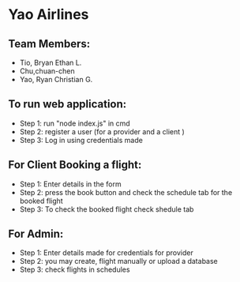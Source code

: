 # Yao Airlines

## Team Members:

* Tio, Bryan Ethan L.
* Chu,chuan-chen
* Yao, Ryan Christian G.

## To run web application:
* Step 1: run "node index.js" in cmd
* Step 2: register a user (for a provider and a client )
* Step 3: Log in using credentials made 

## For Client Booking a flight:
* Step 1: Enter details in the form 
* Step 2: press the book button and check the schedule tab for the booked flight
* Step 3: To check the booked flight check shedule tab

## For Admin:
* Step 1: Enter details made for credentials for provider
* Step 2: you may create, flight manually or upload a database 
* Step 3: check flights in schedules